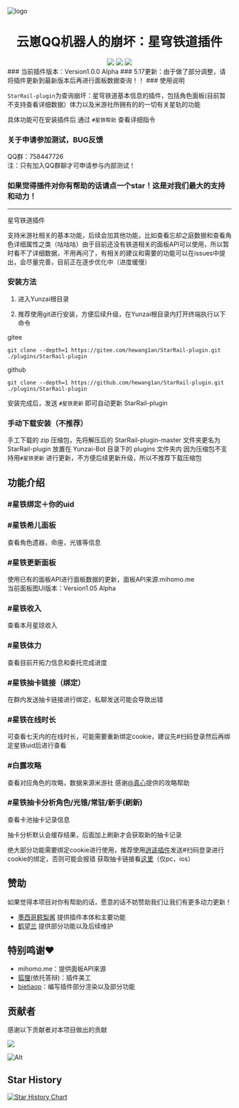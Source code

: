 ![logo](https://user-images.githubusercontent.com/21212372/235622221-7c5a5721-784b-4a31-9b24-60c88663548f.png)

<div align=center> <h1>云崽QQ机器人的崩坏：星穹铁道插件</h1> </div>
<div align=center>
 <img src ="https://img.shields.io/github/issues/hewang1an/StarRail-plugin?logo=github"/>
<img src ="https://img.shields.io/github/license/hewang1an/StarRail-plugin"/>
<!-- <img src ="https://img.shields.io/github/v/tag/hewang1an/StarRail-plugin?label=latest%20version&logo=github"/> -->
<img src ="https://img.shields.io/github/languages/top/hewang1an/StarRail-plugin?logo=github"/>
</div>
### 当前插件版本：Version1.0.0 Alpha
### 5.17更新：由于做了部分调整，请将插件更新到最新版本后再进行面板数据查询！！
### 使用说明

`StarRail-plugin`为查询崩坏：星穹铁道基本信息的插件，包括角色面板(目前暂不支持查看详细数据）体力以及米游社所拥有的的一切有关星轨的功能

具体功能可在安装插件后 通过 `#星铁帮助` 查看详细指令

### 关于申请参加测试，BUG反馈

QQ群：758447726
<br>注：只有加入QQ群聊才可申请参与内部测试！

### 如果觉得插件对你有帮助的话请点一个star！这是对我们最大的支持和动力！
---
星穹铁道插件

支持米游社相关的基本功能，后续会加其他功能，比如查看忘却之庭数据和查看角色详细属性之类（咕咕咕）由于目前还没有铁道相关的面板API可以使用，所以暂时看不了详细数据，不用再问了，有相关的建议和需要的功能可以在issues中提出，会尽量完善，目前正在逐步优化中（进度缓慢）

### 安装方法

1. 进入Yunzai根目录

2. 推荐使用git进行安装，方便后续升级，在Yunzai根目录内打开终端执行以下命令

gitee
```shell
git clone --depth=1 https://gitee.com/hewang1an/StarRail-plugin.git ./plugins/StarRail-plugin
```
github
```shell
git clone --depth=1 https://github.com/hewang1an/StarRail-plugin.git ./plugins/StarRail-plugin
```

安装完成后，发送 `#星铁更新` 即可自动更新 StarRail-plugin

### 手动下载安装（不推荐）

手工下载的 zip 压缩包，先将解压后的 StarRail-plugin-master 文件夹更名为 StarRail-plugin 放置在 Yunzai-Bot 目录下的 plugins 文件夹内
因为压缩包不支持用`#星铁更新` 进行更新，不方便后续更新升级，所以不推荐下载压缩包

## 功能介绍

### #星铁绑定＋你的uid

### #星铁希儿面板
查看角色遗器，命座，光锥等信息

### #星铁更新面板
使用已有的面板API进行面板数据的更新，面板API来源:mihomo.me
<br>当前面板图UI版本：Version1.05 Alpha
### #星铁收入
查看本月星琼收入

### #星铁体力
查看目前开拓力信息和委托完成进度

### #星铁抽卡链接（绑定）
在群内发送抽卡链接进行绑定，私聊发送可能会导致出错

### #星铁在线时长
可查看七天内的在线时长，可能需要重新绑定cookie，建议先#扫码登录然后再绑定星铁uid后进行查看

### #白露攻略
查看对应角色的攻略，数据来源米游社 感谢[@真心](https://github.com/RealHeart)提供的攻略帮助

### #星铁抽卡分析角色/光锥/常驻/新手(刷新)
查看卡池抽卡记录信息

  抽卡分析默认会缓存结果，后面加上刷新才会获取新的抽卡记录

绝大部分功能需要绑定cookie进行使用，推荐使用[逍遥插件](https://gitee.com/Ctrlcvs/xiaoyao-cvs-plugin?_from=gitee_search)发送#扫码登录进行cookie的绑定，否则可能会报错
获取抽卡链接看[这里](https://starrailstation.com/cn/warp#import)（仅pc，ios）


## 赞助

如果觉得本项目对你有帮助的话，愿意的话不妨赞助我们让我们有更多动力更新！
- [墨西哥鳄梨酱](https://afdian.net/a/ikechan8370) 提供插件本体和主要功能
- [鹤望兰](https://afdian.net/a/hewang1an) 提供部分功能以及后续维护

## 特别鸣谢♥
- mihomo.me：提供面板API来源
- [狐狸](https://github.com/Tighnari520)(依托答辩)：插件美工
- [bietiaop](https://github.com/bietiaop)：编写插件部分渲染以及部分功能

## 贡献者

感谢以下贡献者对本项目做出的贡献

<a href="https://github.com/hewang1an/StarRail-plugin/graphs/contributors">
  <img src="https://contrib.rocks/image?repo=hewang1an/StarRail-plugin" />
</a>

![Alt](https://repobeats.axiom.co/api/embed/1c5c4f4bafef4a5d2c743f72703abad36a01762d.svg "Repobeats analytics image")

## Star History

[![Star History Chart](https://api.star-history.com/svg?repos=hewang1an/StarRail-plugin&type=Date)](https://star-history.com/#hewang1an/StarRail-plugin&Date)

<!-- ALL-CONTRIBUTORS-LIST:START - Do not remove or modify this section -->
<!-- prettier-ignore-start -->
<!-- markdownlint-disable -->

<!-- markdownlint-restore -->
<!-- prettier-ignore-end -->

<!-- ALL-CONTRIBUTORS-LIST:END -->
